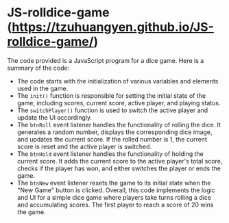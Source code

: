# JS-rolldice-game (https://tzuhuangyen.github.io/JS-rolldice-game/)
The code provided is a JavaScript program for a dice game. Here is a summary of the code:
- The code starts with the initialization of various variables and elements used in the game.
- The  `init()`  function is responsible for setting the initial state of the game, including scores, current score, active player, and playing status.
- The  `switchPlayer()`  function is used to switch the active player and update the UI accordingly.
- The  `btnRoll`  event listener handles the functionality of rolling the dice. It generates a random number, displays the corresponding dice image, and updates the current score. If the rolled number is 1, the current score is reset and the active player is switched.
- The  `btnHold`  event listener handles the functionality of holding the current score. It adds the current score to the active player's total score, checks if the player has won, and either switches the player or ends the game.
- The  `btnNew`  event listener resets the game to its initial state when the "New Game" button is clicked.
 Overall, this code implements the logic and UI for a simple dice game where players take turns rolling a dice and accumulating scores. The first player to reach a score of 20 wins the game.
